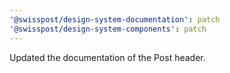 ```yaml
---
'@swisspost/design-system-documentation': patch
'@swisspost/design-system-components': patch
---
```


Updated the documentation of the Post header.
